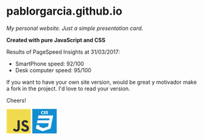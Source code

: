# pablorgarcia.github.io
_My personal website. Just a simple presentation card._

**Created with pure JavaScript and CSS**

Results of PageSpeed Insights at 31/03/2017:
- SmartPhone speed: 92/100
- Desk computer speed: 95/100

If you want to have your own site version, would be great y motivador make a fork in the project. I'd love to read your version.

Cheers!

![png](images/_images4readme/js.png) ![png](images/_images4readme/css.png)

